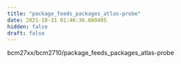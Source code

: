 ```yaml
---
title: "package_feeds_packages_atlas-probe"
date: 2021-10-31 01:46:36.660405
hidden: false
draft: false
---
```


bcm27xx/bcm2710/package_feeds_packages_atlas-probe


